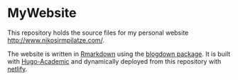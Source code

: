 # MyWebsite
This repository holds the source files for my personal website http://www.nikosirmpilatze.com/.

The website is written in [Rmarkdown](https://rmarkdown.rstudio.com/) using the [blogdown package](https://bookdown.org/yihui/blogdown/).
It is built with [Hugo-Academic](https://themes.gohugo.io/academic/) and dynamically deployed from this repository with [netlify](https://www.netlify.com/).

